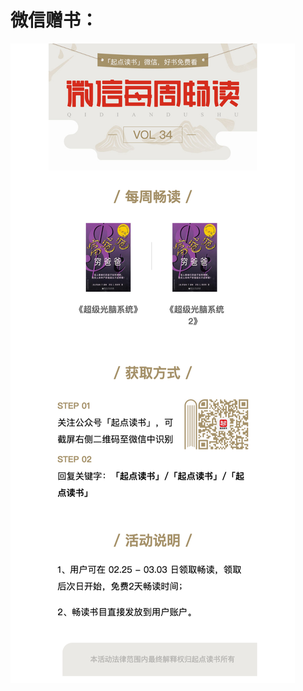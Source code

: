# 微信赠书：
![](https://github.com/xueenze/Html5/blob/master/h5_wechat_week_reading/%E5%BE%AE%E4%BF%A1%E8%AF%BB%E4%B9%A6.png)

